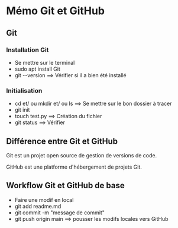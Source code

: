 # Mémo Git et GitHub

## Git

### Installation Git

- Se mettre sur le terminal 
- sudo apt install Git
- git --version ==> Vérifier si il a bien été installé

### Initialisation

- cd et/ ou mkdir et/ ou ls ==> Se mettre sur le bon dossier à tracer 
- git init
- touch test.py ==> Création du fichier
- git status ==> Vérifier 

## Différence entre Git et GitHub

Git est un projet open source de gestion de versions de code.

GitHub est une platforme d'hébergement de projets Git. 

## Workflow Git et GitHub de base 

- Faire une modif en local
- git add readme.md
- git commit -m "message de commit"
- git push origin main ==> pousser les modifs locales vers GitHub

